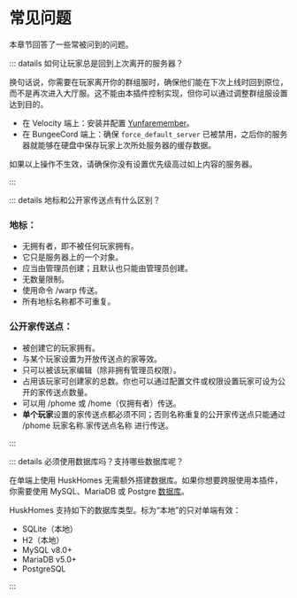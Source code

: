 # 常见问题
本章节回答了一些常被问到的问题。

::: datails 如何让玩家总是回到上次离开的服务器？

换句话说，你需要在玩家离开你的群组服时，确保他们能在下次上线时回到原位，而不是再次进入大厅服。这不能由本插件控制实现，但你可以通过调整群组服设置达到目的。

* 在 Velocity 端上：安装并配置 [Yunfaremember](https://modrinth.com/plugin/yunfaremember)。
* 在 BungeeCord 端上：确保 `force_default_server` 已被禁用，之后你的服务器就能够在硬盘中保存玩家上次所处服务器的缓存数据。

如果以上操作不生效，请确保你没有设置优先级高过如上内容的服务器。

:::

::: details 地标和公开家传送点有什么区别？

### 地标：

- 无拥有者，即不被任何玩家拥有。
- 它只是服务器上的一个对象。
- 应当由管理员创建；且默认也只能由管理员创建。
- 无数量限制。
- 使用命令 /warp 传送。
- 所有地标名称都不可重复。

### 公开家传送点：

- 被创建它的玩家拥有。
- 与某个玩家设置为开放传送点的家等效。
- 只可以被该玩家编辑（除非拥有管理员权限）。
- 占用该玩家可创建家的总数。你也可以通过配置文件或权限设置玩家可设为公开的家传送点数量。
- 可以用 /phome 或 /home（仅拥有者）传送。
- **单个玩家**设置的家传送点都必须不同；否则名称重复的公开家传送点只能通过 /phome 玩家名称.家传送点名称 进行传送。

:::

::: details 必须使用数据库吗？支持哪些数据库呢？

在单端上使用 HuskHomes 无需额外搭建数据库。如果你想要跨服使用本插件，你需要使用 MySQL、MariaDB 或 Postgre [数据库](setup.database.md)。

HuskHomes 支持如下的数据库类型。标为“本地”的只对单端有效：

* SQLite（本地）
* H2（本地）
* MySQL v8.0+
* MariaDB v5.0+
* PostgreSQL

:::